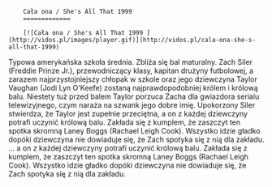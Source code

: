 
        Cała ona / She's All That 1999 
        =============
        
        [![Cała ona / She's All That 1999 ](http://vidos.pl/images/player.gif)](http://vidos.pl/cala-ona-she-s-all-that-1999)
        
        
 Typowa amerykańska szkoła średnia. Zbliża się bal maturalny. Zach Siler (Freddie Prinze Jr.), przewodniczący klasy, kapitan drużyny futbolowej, a zarazem najprzystojniejszy chłopak w szkole oraz jego dziewczyna Taylor Vaughan (Jodi Lyn O'Keefe) zostaną najprawdopodobniej królem i królową balu. Niestety tuż przed balem Taylor porzuca Zacha dla gwiazdora serialu telewizyjnego, czym naraża na szwank jego dobre imię. Upokorzony Siler stwierdza, że Taylor jest zupełnie przeciętna, a on z każdej dziewczyny potrafi uczynić królową balu. Zakłada się z kumplem, że zaszczyt ten spotka skromną Laney Boggs (Rachael Leigh Cook). Wszystko idzie gładko dopóki dziewczyna nie dowiaduje się, że Zach spotyka się z nią dla zakładu.  ... a on z każdej dziewczyny potrafi uczynić królową balu. Zakłada się z kumplem, że zaszczyt ten spotka skromną Laney Boggs (Rachael Leigh Cook). Wszystko idzie gładko dopóki dziewczyna nie dowiaduje się, że Zach spotyka się z nią dla zakładu.
    